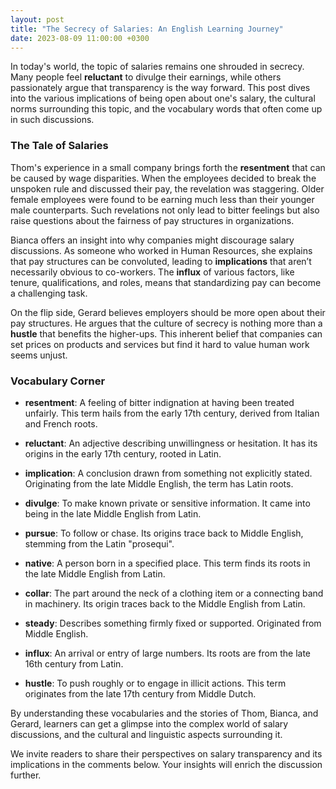```yaml
---
layout: post
title: "The Secrecy of Salaries: An English Learning Journey"
date: 2023-08-09 11:00:00 +0300
---
```


In today's world, the topic of salaries remains one shrouded in secrecy. Many people feel **reluctant** to divulge their earnings, while others passionately argue that transparency is the way forward. This post dives into the various implications of being open about one's salary, the cultural norms surrounding this topic, and the vocabulary words that often come up in such discussions.

### The Tale of Salaries

Thom's experience in a small company brings forth the **resentment** that can be caused by wage disparities. When the employees decided to break the unspoken rule and discussed their pay, the revelation was staggering. Older female employees were found to be earning much less than their younger male counterparts. Such revelations not only lead to bitter feelings but also raise questions about the fairness of pay structures in organizations.

Bianca offers an insight into why companies might discourage salary discussions. As someone who worked in Human Resources, she explains that pay structures can be convoluted, leading to **implications** that aren’t necessarily obvious to co-workers. The **influx** of various factors, like tenure, qualifications, and roles, means that standardizing pay can become a challenging task.

On the flip side, Gerard believes employers should be more open about their pay structures. He argues that the culture of secrecy is nothing more than a **hustle** that benefits the higher-ups. This inherent belief that companies can set prices on products and services but find it hard to value human work seems unjust.

### Vocabulary Corner

- **resentment**: A feeling of bitter indignation at having been treated unfairly. This term hails from the early 17th century, derived from Italian and French roots.
  
- **reluctant**: An adjective describing unwillingness or hesitation. It has its origins in the early 17th century, rooted in Latin.
  
- **implication**: A conclusion drawn from something not explicitly stated. Originating from the late Middle English, the term has Latin roots.
  
- **divulge**: To make known private or sensitive information. It came into being in the late Middle English from Latin.
  
- **pursue**: To follow or chase. Its origins trace back to Middle English, stemming from the Latin "prosequi".
  
- **native**: A person born in a specified place. This term finds its roots in the late Middle English from Latin.
  
- **collar**: The part around the neck of a clothing item or a connecting band in machinery. Its origin traces back to the Middle English from Latin.
  
- **steady**: Describes something firmly fixed or supported. Originated from Middle English.
  
- **influx**: An arrival or entry of large numbers. Its roots are from the late 16th century from Latin.
  
- **hustle**: To push roughly or to engage in illicit actions. This term originates from the late 17th century from Middle Dutch.

By understanding these vocabularies and the stories of Thom, Bianca, and Gerard, learners can get a glimpse into the complex world of salary discussions, and the cultural and linguistic aspects surrounding it.

We invite readers to share their perspectives on salary transparency and its implications in the comments below. Your insights will enrich the discussion further.